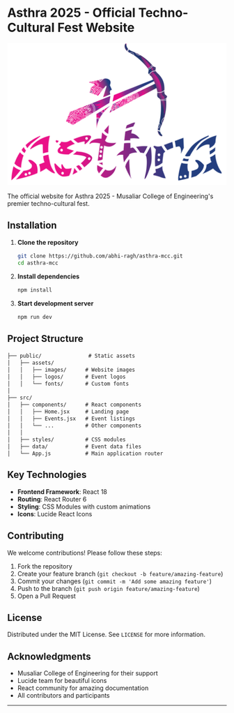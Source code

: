 # Asthra 2025 - Official Techno-Cultural Fest Website

![Asthra Banner](/public/assets/logos/logo.png)

The official website for Asthra 2025 - Musaliar College of Engineering's premier techno-cultural fest.


## Installation

1. **Clone the repository**
   ```bash
   git clone https://github.com/abhi-ragh/asthra-mcc.git
   cd asthra-mcc
   ```

2. **Install dependencies**
   ```bash
   npm install
   ```

3. **Start development server**
   ```bash
   npm run dev
   ```

## Project Structure

```
├── public/               # Static assets
│   ├── assets/
│   │   ├── images/      # Website images
│   │   ├── logos/       # Event logos
│   │   └── fonts/       # Custom fonts
│
├── src/
│   ├── components/      # React components
│   │   ├── Home.jsx     # Landing page
│   │   ├── Events.jsx   # Event listings
│   │   └── ...          # Other components
│   │
│   ├── styles/          # CSS modules
│   ├── data/            # Event data files
│   └── App.js           # Main application router
```

## Key Technologies

- **Frontend Framework**: React 18
- **Routing**: React Router 6
- **Styling**: CSS Modules with custom animations
- **Icons**: Lucide React Icons

## Contributing

We welcome contributions! Please follow these steps:

1. Fork the repository
2. Create your feature branch (`git checkout -b feature/amazing-feature`)
3. Commit your changes (`git commit -m 'Add some amazing feature'`)
4. Push to the branch (`git push origin feature/amazing-feature`)
5. Open a Pull Request

## License

Distributed under the MIT License. See `LICENSE` for more information.

## Acknowledgments

- Musaliar College of Engineering for their support
- Lucide team for beautiful icons
- React community for amazing documentation
- All contributors and participants

---